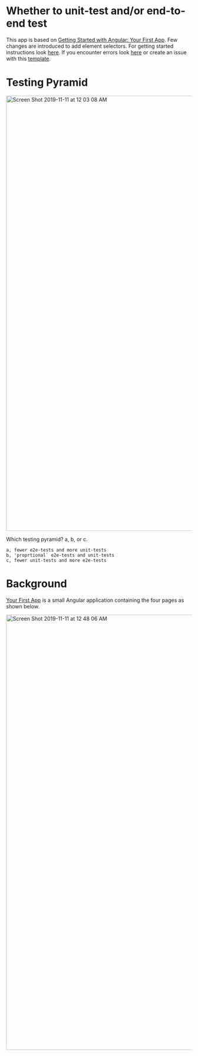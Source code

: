 # Whether to unit-test and/or end-to-end test
This app is based on [Getting Started with Angular: Your First App](https://angular.io/start). Few changes are introduced to add element selectors. 
For getting started instructions look [here](https://github.com/xgirma/unit-vs-e2e/blob/master/docs/getting.started.md).
If you encounter errors look [here](https://github.com/xgirma/unit-vs-e2e/blob/master/docs/google.is.your.friend.md) or create an issue with this [template](https://github.com/xgirma/unit-vs-e2e/blob/master/.github/ISSUE_TEMPLATE/bug_report.md).

# Testing Pyramid
<img width="1179" alt="Screen Shot 2019-11-11 at 12 03 08 AM" src="https://user-images.githubusercontent.com/5876481/68562273-e9693800-0416-11ea-9db2-4c29d87e0841.png">

Which testing pyramid? a, b, or c.

    a, fewer e2e-tests and more unit-tests
    b, 'proprtional` e2e-tests and unit-tests
    c, fewer unit-tests and more e2e-tests

# Background
[Your First App](https://angular.io/start) is a small Angular application containing the four pages as shown below.

<img width="1179" alt="Screen Shot 2019-11-11 at 12 48 06 AM" src="https://user-images.githubusercontent.com/5876481/68563873-0274e780-041d-11ea-9876-6d39dc5f3f2e.png">
